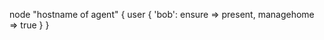 node "hostname of agent" {
   user { 'bob':
     ensure => present,
     managehome => true
     }
}
